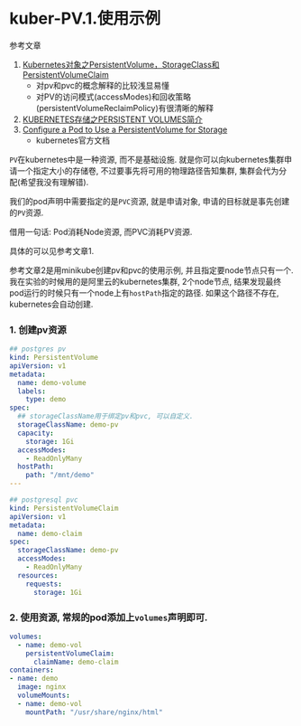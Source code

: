 # kuber-PV.1.使用示例

参考文章

1. [Kubernetes对象之PersistentVolume，StorageClass和PersistentVolumeClaim](https://www.jianshu.com/p/99e610067bc8)
    - 对pv和pvc的概念解释的比较浅显易懂
    - 对PV的访问模式(accessModes)和回收策略(persistentVolumeReclaimPolicy)有很清晰的解释
2. [KUBERNETES存储之PERSISTENT VOLUMES简介](https://www.cnblogs.com/styshoo/p/6731425.html)
3. [Configure a Pod to Use a PersistentVolume for Storage](https://kubernetes.io/docs/tasks/configure-pod-container/configure-persistent-volume-storage/)
    - kubernetes官方文档

`PV`在kubernetes中是一种资源, 而不是基础设施. 就是你可以向kubernetes集群申请一个指定大小的存储卷, 不过要事先将可用的物理路径告知集群, 集群会代为分配(希望我没有理解错). 

我们的pod声明中需要指定的是`PVC`资源, 就是申请对象, 申请的目标就是事先创建的`PV`资源.

借用一句话: Pod消耗Node资源, 而PVC消耗PV资源.

具体的可以见参考文章1.

参考文章2是用minikube创建pv和pvc的使用示例, 并且指定要node节点只有一个. 我在实验的时候用的是阿里云的kubernetes集群, 2个node节点, 结果发现最终pod运行的时候只有一个node上有`hostPath`指定的路径. 如果这个路径不存在, kubernetes会自动创建.

### 1. 创建pv资源

```yaml
## postgres pv
kind: PersistentVolume
apiVersion: v1
metadata:
  name: demo-volume
  labels:
    type: demo
spec:
  ## storageClassName用于绑定pv和pvc, 可以自定义.
  storageClassName: demo-pv
  capacity:
    storage: 1Gi
  accessModes:
    - ReadOnlyMany
  hostPath:
    path: "/mnt/demo"
---

## postgresql pvc
kind: PersistentVolumeClaim
apiVersion: v1
metadata:
  name: demo-claim
spec:
  storageClassName: demo-pv
  accessModes:
    - ReadOnlyMany
  resources:
    requests:
      storage: 1Gi
```

### 2. 使用资源, 常规的pod添加上`volumes`声明即可.

```yaml
volumes:
  - name: demo-vol
    persistentVolumeClaim:
      claimName: demo-claim
containers:
- name: demo
  image: nginx
  volumeMounts:
  - name: demo-vol
    mountPath: "/usr/share/nginx/html"
```
